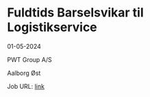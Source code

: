 # Fuldtids Barselsvikar til Logistikservice
01-05-2024

PWT Group A/S

Aalborg Øst

Job URL: [link](https://pwt.youngcrm.com/jobportal/9792?utm_source=youngcrm&utm_medium=notification&utm_campaign=media)


